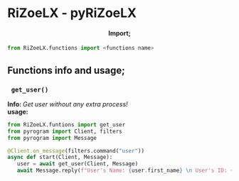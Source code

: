 <h1> RiZoeLX - pyRiZoeLX </h1>

<h4 align='center'> Import; </h4>

``` python
from RiZoeLX.functions import <functions name>
```

<h2> Functions info and usage; </h2> 
<h3> <code> get_user() </code> </h3>
<b> Info: </b> <i> Get user without any extra process! </i> <br>
<b> usage: </b> 

``` python 
from RiZoeLX.funtions import get_user
from pyrogram import Client, filters
from pyrogram import Message

@Client.on_message(filters.command("user"))
async def start(Client, Message):
   user = await get_user(Client, Message)
   await Message.reply(f"User's Name: {user.first_name} \n User's ID: {user.id}")
```
